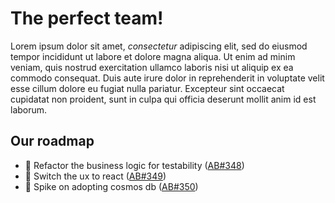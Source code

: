 # The perfect team!

Lorem ipsum dolor sit amet, *consectetur* adipiscing elit, sed do eiusmod tempor incididunt ut labore et dolore magna aliqua. Ut enim ad minim veniam, quis nostrud exercitation ullamco laboris nisi ut aliquip ex ea commodo consequat. Duis aute irure dolor in reprehenderit in voluptate velit esse cillum dolore eu fugiat nulla pariatur. Excepteur sint occaecat cupidatat non proident, sunt in culpa qui officia deserunt mollit anim id est laborum.


## Our roadmap
* 📝 Refactor the business logic for testability  ([AB#348](https://dev.azure.com/team/))
* 📝 Switch the ux to react ([AB#349](https://dev.azure.com/team/))
* 📝 Spike on adopting cosmos db  ([AB#350](https://dev.azure.com/team/))
